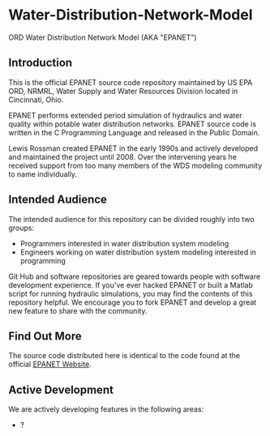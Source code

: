 Water-Distribution-Network-Model
================================

ORD Water Distribution Network Model (AKA "EPANET")

Introduction
------------
This is the official EPANET source code repository maintained by US EPA ORD, NRMRL, Water Supply and Water Resources Division located in Cincinnati, Ohio.

EPANET performs extended period simulation of hydraulics and water quality within potable water distribution networks. EPANET source code is written in the C Programming Language and released in the Public Domain.

Lewis Rossman created EPANET in the early 1990s and actively developed and maintained the project until 2008. Over the intervening years he received support from too many members of the WDS modeling community to name individually. 
 
Intended Audience
-----------------
The intended audience for this repository can be divided roughly into two groups:
 
 - Programmers interested in water distribution system modeling
 - Engineers working on water distribution system modeling interested in programming
 
Git Hub and software repositories are geared towards people with software development experience. If you've ever hacked EPANET or built a Matlab script for running hydraulic simulations, you may find the contents of this repository helpful. We encourage you to fork EPANET and develop a great new feature to share with the community. 

Find Out More
-------------
The source code distributed here is identical to the code found at the official [EPANET Website](http://www2.epa.gov/water-research/epanet). 

Active Development
------------------
We are actively developing features in the following areas:
- ?
